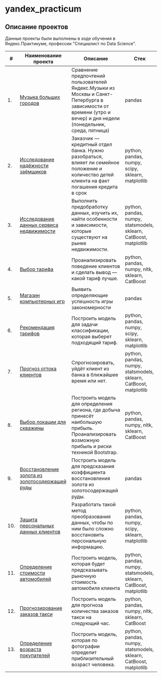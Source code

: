 # yandex_practicum

## Описание проектов

Данные проекты были выполнены в ходе обучения в Яндекс.Практикуме, профессии "Специалист по Data Science".

| #    | Наименование проекта                | Описание                                                     | Стек                                                         |
| ---- | ------------------------------------------------------------ | ------------------------------------------------------------ | ------------------------------------------------------------ |
| 1.   | [Музыка больших городов](big_cities_music) | Сравнение предпочтений пользователей Яндекс.Музыки из Москвы и Санкт-Петербурга в зависимости от времени (утро и вечер) и дня недели (понедельник, среда, пятница)| pandas |
| 2.   | [Исследование надёжности заёмщиков](https://github.com/aq2003/Portfolio/tree/main/Gold%20Recovery) | Заказчик — кредитный отдел банка. Нужно разобраться, влияет ли семейное положение и количество детей клиента на факт погашения кредита в срок | python, pandas, numpy, scipy, sklearn, matplotlib       |
| 3.   | [Исследование данных сервиса недвижимости](https://github.com/aq2003/Portfolio/tree/main/Taxi%20Service) | Выполнить предобработку данных, изучить их, найти особенности и зависимости, которые существуют на рынке недвижимости. | python, pandas, numpy, statsmodels, sklearn, CatBoost, matplotlib |
| 4.   | [Выбор тарифа](https://github.com/aq2003/Portfolio/tree/main/Analyzing%20Texts) | Проанализировать поведение клиентов и сделать вывод — какой тариф лучше.             | python, pandas, numpy, nltk, sklearn, CatBoost |
| 5.   | [Магазин компьютерных игр](big_cities_music) | Выявить определяющие успешность игры закономерности | pandas |
| 6.   | [Рекомендация тарифов](https://github.com/aq2003/Portfolio/tree/main/Gold%20Recovery) | Построить модель для задачи классификации, которая выберет подходящий тариф. | python, pandas, numpy, scipy, sklearn, matplotlib       |
| 7.   | [Прогноз оттока клиентов](https://github.com/aq2003/Portfolio/tree/main/Taxi%20Service) | Спрогнозировать, уйдёт клиент из банка в ближайшее время или нет. | python, pandas, numpy, statsmodels, sklearn, CatBoost, matplotlib |
| 8.   | [Выбор локации для скважины](https://github.com/aq2003/Portfolio/tree/main/Analyzing%20Texts) | Построить модель для определения региона, где добыча принесёт наибольшую прибыль. Проанализировать возможную прибыль и риски техникой Bootstrap.             | python, pandas, numpy, nltk, sklearn, CatBoost |
| 9.   | [Восстановление золота из золотосодержащей руды](big_cities_music) | Построить модель для предсказания коэффициента восстановления золота из золотосодержащей руды.| pandas |
| 10.  | [Защита персональных данных клиентов](https://github.com/aq2003/Portfolio/tree/main/Gold%20Recovery) | Разработать такой метод преобразования данных, чтобы по ним было сложно восстановить персональную информацию. | python, pandas, numpy, scipy, sklearn, matplotlib       |
| 11.  | [Определение стоимости автомобилей](https://github.com/aq2003/Portfolio/tree/main/Taxi%20Service) | Построить модель, которая будет предсказывать рыночную стоимость автомобиля клиента | python, pandas, numpy, statsmodels, sklearn, CatBoost, matplotlib |
| 12.  | [Прогнозирование заказов такси](https://github.com/aq2003/Portfolio/tree/main/Analyzing%20Texts) | Построить модель для прогноза количества заказов такси на следующий час.             | python, pandas, numpy, nltk, sklearn, CatBoost |
| 13.  | [Определение возраста покупателей](https://github.com/aq2003/Portfolio/tree/main/Taxi%20Service) | Построить модель, которая по фотографии определит приблизительный возраст человека. | python, pandas, numpy, statsmodels, sklearn, CatBoost, matplotlib |
